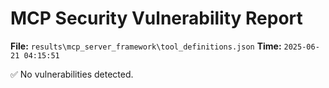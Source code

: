 # MCP Security Vulnerability Report
**File:** `results\mcp_server_framework\tool_definitions.json`
**Time:** `2025-06-21 04:15:51`

✅ No vulnerabilities detected.